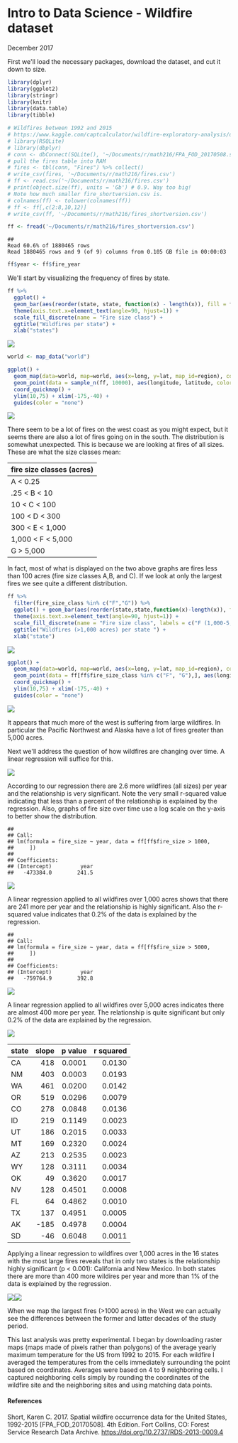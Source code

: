 Intro to Data Science - Wildfire dataset
================

December 2017

First we'll load the necessary packages, download the dataset, and cut it down to size.

``` r
library(dplyr)
library(ggplot2)
library(stringr)
library(knitr)
library(data.table)
library(tibble)

# Wildfires between 1992 and 2015
# https://www.kaggle.com/captcalculator/wildfire-exploratory-analysis/data
# library(RSQLite)
# library(dbplyr)
# conn <- dbConnect(SQLite(), '~/Documents/r/math216/FPA_FOD_20170508.sqlite')
# pull the fires table into RAM
# fires <- tbl(conn, "Fires") %>% collect()
# write_csv(fires, '~/Documents/r/math216/fires.csv')
# ff <- read.csv('~/Documents/r/math216/fires.csv')
# print(object.size(ff), units = 'Gb') # 0.9. Way too big! 
# Note how much smaller fire_shortversion.csv is.
# colnames(ff) <- tolower(colnames(ff))
# ff <- ff[,c(2:8,10,12)]
# write_csv(ff, '~/Documents/r/math216/fires_shortversion.csv')

ff <- fread('~/Documents/r/math216/fires_shortversion.csv')
```

    ## 
    Read 60.6% of 1880465 rows
    Read 1880465 rows and 9 (of 9) columns from 0.105 GB file in 00:00:03

``` r
ff$year <- ff$fire_year
```

We'll start by visualizing the frequency of fires by state.

``` r
ff %>%
  ggplot() + 
  geom_bar(aes(reorder(state, state, function(x) - length(x)), fill = fire_size_class )) +
  theme(axis.text.x=element_text(angle=90, hjust=1)) +
  scale_fill_discrete(name = "Fire size class") +
  ggtitle("Wildfires per state") +
  xlab("states")
```

![](README_files/figure-markdown_github-ascii_identifiers/unnamed-chunk-2-1.png)

``` r
world <- map_data("world")

ggplot() + 
  geom_map(data=world, map=world, aes(x=long, y=lat, map_id=region), color="white", size=0.05, alpha=1/4) + 
  geom_point(data = sample_n(ff, 10000), aes(longitude, latitude, color = fire_size_class), alpha = .1) +
  coord_quickmap() +
  ylim(10,75) + xlim(-175,-40) +
  guides(color = "none")
```

![](README_files/figure-markdown_github-ascii_identifiers/unnamed-chunk-2-2.png)

There seem to be a lot of fires on the west coast as you might expect, but it seems there are also a lot of fires going on in the south. The distribution is somewhat unexpected. This is because we are looking at fires of all sizes. These are what the size classes mean:

| fire size classes (acres) |
|:--------------------------|
| A &lt; 0.25               |
| .25 &lt; B &lt; 10        |
| 10 &lt; C &lt; 100        |
| 100 &lt; D &lt; 300       |
| 300 &lt; E &lt; 1,000     |
| 1,000 &lt; F &lt; 5,000   |
| G &gt; 5,000              |

In fact, most of what is displayed on the two above graphs are fires less than 100 acres (fire size classes A,B, and C). If we look at only the largest fires we see quite a different distribution.

``` r
ff %>%
  filter(fire_size_class %in% c("F","G")) %>%
  ggplot() + geom_bar(aes(reorder(state,state,function(x)-length(x)), fill = fire_size_class), color = "black") +
  theme(axis.text.x=element_text(angle=90, hjust=1)) +
  scale_fill_discrete(name = "Fire size class", labels = c("F (1,000-5,000 acres)", "G (>5,000 acres)")) +
  ggtitle("Wildfires (>1,000 acres) per state ") +
  xlab("state")
```

![](README_files/figure-markdown_github-ascii_identifiers/unnamed-chunk-4-1.png)

``` r
ggplot() +
  geom_map(data=world, map=world, aes(x=long, y=lat, map_id=region), color="white", size=0.05, alpha=1/4) +
  geom_point(data = ff[ff$fire_size_class %in% c("F", "G"),], aes(longitude, latitude, color = fire_size_class), alpha = .1) +
  coord_quickmap() +
  ylim(10,75) + xlim(-175,-40) +
  guides(color = "none")
```

![](README_files/figure-markdown_github-ascii_identifiers/unnamed-chunk-4-2.png)

It appears that much more of the west is suffering from large wildfires. In particular the Pacific Northwest and Alaska have a lot of fires greater than 5,000 acres.

Next we'll address the question of how wildfires are changing over time. A linear regression will suffice for this.

![](README_files/figure-markdown_github-ascii_identifiers/unnamed-chunk-5-1.png)

According to our regression there are 2.6 more wildfires (all sizes) per year and the relationship is very significant. Note the very small r-squared value indicating that less than a percent of the relationship is explained by the regression. Also, graphs of fire size over time use a log scale on the y-axis to better show the distribution.

    ## 
    ## Call:
    ## lm(formula = fire_size ~ year, data = ff[ff$fire_size > 1000, 
    ##     ])
    ## 
    ## Coefficients:
    ## (Intercept)         year  
    ##   -473384.0        241.5

![](README_files/figure-markdown_github-ascii_identifiers/unnamed-chunk-6-1.png)

A linear regression applied to all wildfires over 1,000 acres shows that there are 241 more per year and the relationship is highly significant. Also the r-squared value indicates that 0.2% of the data is explained by the regression.

    ## 
    ## Call:
    ## lm(formula = fire_size ~ year, data = ff[ff$fire_size > 5000, 
    ##     ])
    ## 
    ## Coefficients:
    ## (Intercept)         year  
    ##   -759764.9        392.8

![](README_files/figure-markdown_github-ascii_identifiers/unnamed-chunk-7-1.png)

A linear regression applied to all wildfires over 5,000 acres indicates there are almost 400 more per year. The relationship is quite significant but only 0.2% of the data are explained by the regression.

![](README_files/figure-markdown_github-ascii_identifiers/unnamed-chunk-8-1.png)

| state |  slope|  p value|  r squared|
|:------|------:|--------:|----------:|
| CA    |    418|   0.0001|     0.0130|
| NM    |    403|   0.0003|     0.0193|
| WA    |    461|   0.0200|     0.0142|
| OR    |    519|   0.0296|     0.0079|
| CO    |    278|   0.0848|     0.0136|
| ID    |    219|   0.1149|     0.0023|
| UT    |    186|   0.2015|     0.0033|
| MT    |    169|   0.2320|     0.0024|
| AZ    |    213|   0.2535|     0.0023|
| WY    |    128|   0.3111|     0.0034|
| OK    |     49|   0.3620|     0.0017|
| NV    |    128|   0.4501|     0.0008|
| FL    |     64|   0.4862|     0.0010|
| TX    |    137|   0.4951|     0.0005|
| AK    |   -185|   0.4978|     0.0004|
| SD    |    -46|   0.6048|     0.0011|

Applying a linear regression to wildfires over 1,000 acres in the 16 states with the most large fires reveals that in only two states is the relationship highly significant (p &lt; 0.001): California and New Mexico. In both states there are more than 400 more wildires per year and more than 1% of the data is explained by the regression.

![](README_files/figure-markdown_github-ascii_identifiers/unnamed-chunk-10-1.png)![](README_files/figure-markdown_github-ascii_identifiers/unnamed-chunk-10-2.png)

When we map the largest fires (&gt;1000 acres) in the West we can actually see the differences between the former and latter decades of the study period.

This last analysis was pretty experimental. I began by downloading raster maps (maps made of pixels rather than polygons) of the average yearly maximum temperature for the US from 1992 to 2015. For each wildfire I averaged the temperatures from the cells immediately surrounding the point based on coordinates. Averages were based on 4 to 9 neighboring cells. I captured neighboring cells simply by rounding the coordinates of the wildfire site and the neighboring sites and using matching data points.

#### References

Short, Karen C. 2017. Spatial wildfire occurrence data for the United States, 1992-2015 \[FPA\_FOD\_20170508\]. 4th Edition. Fort Collins, CO: Forest Service Research Data Archive. <https://doi.org/10.2737/RDS-2013-0009.4>
